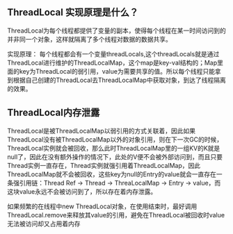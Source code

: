 ## ThreadLocal 实现原理是什么？

ThreadLocal为每个线程都提供了变量的副本，使得每个线程在某一时间访问到的并非同一个对象，这样就隔离了多个线程对数据的数据共享。

实现原理：
每个线程都会有一个变量threadLocals,这个threadLocals就是通过ThreadLocal进行维护的ThreadLocalMap，这个map是key-val结构的；Map里面的key为ThreadLocal的弱引用，value为需要共享的值。所以每个线程只能拿到根据自己创建的ThreadLocal去ThreadLocalMap中获取对象，到达了线程隔离的效果。

## ThreadLocal内存泄露
ThreadLocal是被ThreadLocalMap以弱引用的方式关联着，因此如果ThreadLocal没有被ThreadLocalMap以外的对象引用，则在下一次GC的时候，ThreadLocal实例就会被回收，那么此时ThreadLocalMap里的一组KV的K就是null了，因此在没有额外操作的情况下，此处的V便不会被外部访问到，而且只要Thread实例一直存在，Thread实例就强引用着ThreadLocalMap，因此ThreadLocalMap就不会被回收，这些key为null的Entry的value就会一直存在一条强引用链：Thread Ref -> Thread -> ThreaLocalMap -> Entry -> value，而这块value永远不会被访问到了，所以存在着内存泄露。

如果频繁的在线程中new ThreadLocal对象，在使用结束时，最好调用ThreadLocal.remove来释放其value的引用，避免在ThreadLocal被回收时value无法被访问却又占用着内存
